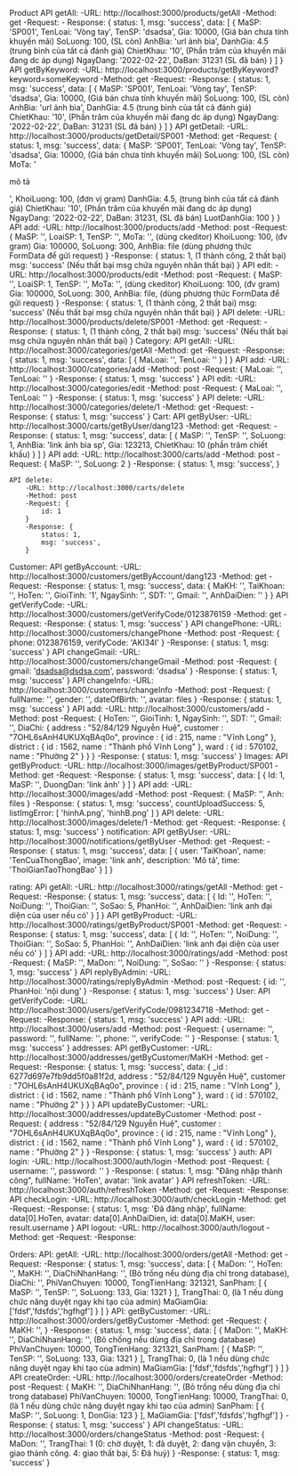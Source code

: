 Product
	API getAll:
		-URL: http://localhost:3000/products/getAll
		-Method: get
		-Request: 
		- Response: {
			status: 1,
			msg: 'success',
			data: [
				{
					MaSP: 'SP001',
					TenLoai: 'Vòng tay',
					TenSP: 'dsadsa',
					Gia: 10000, (Giá bán chưa tính khuyến mãi)
					SoLuong: 100, (SL còn)
					AnhBia: 'url ảnh bìa',
					DanhGia: 4.5 (trung bình của tất cả đánh giá)
					ChietKhau: '10', (Phần trăm của khuyến mãi đang dc áp dụng)
					NgayDang: '2022-02-22',
					DaBan: 31231 (SL đã bán)
				}
			]
		}
	API getByKeyword:
		-URL: http://localhost:3000/products/getByKeyword?keyword=someKeyword
		-Method: get
		-Request: 
		-Response: {
			status: 1,
			msg: 'success',
			data: [
				{
					MaSP: 'SP001',
					TenLoai: 'Vòng tay',
					TenSP: 'dsadsa',
					Gia: 10000, (Giá bán chưa tính khuyến mãi)
					SoLuong: 100, (SL còn)
					AnhBia: 'url ảnh bìa',
					DanhGia: 4.5 (trung bình của tất cả đánh giá)
					ChietKhau: '10', (Phần trăm của khuyến mãi đang dc áp dụng)
					NgayDang: '2022-02-22',
					DaBan: 31231 (SL đã bán)
				}
			]
		}
	API getDetail:
		-URL: http://localhost:3000/products/getDetail/SP001
		-Method: get
		-Request: {
			status: 1,
			msg: 'success',
			data: {
				MaSP: 'SP001',
				TenLoai: 'Vòng tay',
				TenSP: 'dsadsa',
				Gia: 10000, (Giá bán chưa tính khuyến mãi)
				SoLuong: 100, (SL còn)
				MoTa: '<p>mô tả</p>',
				KhoiLuong: 100, (đơn vị gram)
				DanhGia: 4.5, (trung bình của tất cả đánh giá)
				ChietKhau: '10', (Phần trăm của khuyến mãi đang dc áp dụng)
				NgayDang: '2022-02-22',
				DaBan: 31231, (SL đã bán)
				LuotDanhGia: 100
			}
		}
	API add:
		-URL: http://localhost:3000/products/add
		-Method: post
		-Request: {
			MaSP: '',
			LoaiSP: 1,
			TenSP: '',
			MoTa: '', (dùng ckeditor)
			KhoiLuong: 100, (đv gram)
			Gia: 100000,
			SoLuong: 300,
			AnhBia: file (dùng phương thức FormData để gửi request)
		}
		-Response: {
			status: 1, (1 thành công, 2 thất bại)
			msg: 'success' (Nếu thất bại msg chứa nguyên nhân thất bại)
		}
	API edit:
		-URL: http://localhost:3000/products/edit
		-Method: post
		-Request: {
			MaSP: '',
			LoaiSP: 1,
			TenSP: '',
			MoTa: '', (dùng ckeditor)
			KhoiLuong: 100, (đv gram)
			Gia: 100000,
			SoLuong: 300,
			AnhBia: file, (dùng phương thức FormData để gửi request)
		}
		-Response: {
			status: 1, (1 thành công, 2 thất bại)
			msg: 'success' (Nếu thất bại msg chứa nguyên nhân thất bại)
		}
	API delete:
		-URL: http://localhost:3000/products/delete/SP001
		-Method: get
		-Request: 
		-Response: {
			status: 1, (1 thành công, 2 thất bại)
			msg: 'success' (Nếu thất bại msg chứa nguyên nhân thất bại)
		}
Category:
	API getAll:
		-URL: http://localhost:3000/categories/getAll
		-Method: get
		-Request: 
		-Response: {
			status: 1,
			msg: 'success',
			data: [
				{
					MaLoai: '',
					TenLoai: ''
				}
			]
		}
	API add:
		-URL: http://localhost:3000/categories/add
		-Method: post
		-Request: {
			MaLoai: '',
			TenLoai: ''
		}
		-Response: {
			status: 1,
			msg: 'success'
		}
	API edit:
		-URL: http://localhost:3000/categories/edit
		-Method: post
		-Request: {
			MaLoai: '',
			TenLoai: ''
		}
		-Response: {
			status: 1,
			msg: 'success'
		}
	API delete:
		-URL: http://localhost:3000/categories/delete/1
		-Method: get
		-Request: 
		-Response: {
			status: 1,
			msg: 'success'
		}
Cart:
	API getByUser:
		-URL: http://localhost:3000/carts/getByUser/dang123
		-Method: get
		-Request: 
		-Response: {
			status: 1,
			msg: 'success',
			data: [
				{
					MaSP: '',
					TenSP: '',
					SoLuong: 1,
					AnhBia: 'link ảnh bìa sp',
					Gia: 123213,
					ChietKhau: 10 (phần trăm chiết khấu)
				}
			]
		}
	API add:
		-URL: http://localhost:3000/carts/add
		-Method: post
		-Request: {
			MaSP: '',
			SoLuong: 2
		}
		-Response: {
			status: 1,
			msg: 'success',
		}

	API delete:
		-URL: http://localhost:3000/carts/delete
		-Method: post
		-Request: {
			id: 1
		}
		-Response: {
			status: 1,
			msg: 'success',
		}
Customer: 
	API getByAccount:
		-URL: http://localhost:3000/customers/getByAccount/dang123
		-Method: get
		-Request: 
		-Response: {
			status: 1,
			msg: 'success',
			data: {
				MaKH: '',
				TaiKhoan: '',
				HoTen: '',
				GioiTinh: '1',
				NgaySinh: '',
				SDT: '',
				Gmail: '',
				AnhDaiDien: ''
			}
		}
	API getVerifyCode:
		-URL: http://localhost:3000/customers/getVerifyCode/0123876159
		-Method: get
		-Request: 
		-Response: {
			status: 1,
			msg: 'success'
		}
	API changePhone: 
		-URL: http://localhost:3000/customers/changePhone
		-Method: post
		-Request: {
			phone: 0123876159,
			verifyCode: 'AKI34I'
		}
		-Response: {
			status: 1,
			msg: 'success'
		}
	API changeGmail: 
		-URL: http://localhost:3000/customers/changeGmail
		-Method: post
		-Request: {
			gmail: 'dsadsa@dsdsa.com',
			password: 'dsadsa'
		}
		-Response: {
			status: 1,
			msg: 'success'
		}
		API changeInfo:
		-URL: http://localhost:3000/customers/changeInfo
		-Method: post
		-Request: {
			fullName: '',
			gender: '',
			dateOfBirth: '',
			avatar: files
		}
		-Response: {
			status: 1,
			msg: 'success'
		}
	API add:
		-URL: http://localhost:3000/customers/add
		-Method: post
		-Request: {
			HoTen: '',
			GioiTinh: 1,
			NgaySinh: '',
			SDT: '',
			Gmail: '',
			DiaChi: {
				address : "52/84/129 Nguyễn Huệ",
				customer : "7OHL6sAnH4UKUXqBAq0o",
				province : {
					id : 215,
					name : "Vĩnh Long"
				},
				district : {
					id : 1562,
					name : "Thành phố Vĩnh Long"
				},
				ward : {
					id : 570102,
					name : "Phường 2"
				}
			}
		}
		-Response: {
			status: 1,
			msg: 'success'
		}
Images:
	API getByProduct:
		-URL: http://localhost:3000/images/getByProduct/SP001
		-Method: get
		-Request: 
		-Response: {
			status: 1,
			msg: 'success',
			data: [
				{
					Id: 1,
					MaSP: '',
					DuongDan: 'link ảnh'
				}
			]
		}
	API add: 
		-URL: http://localhost:3000/images/add
		-Method: post
		-Request: {
			MaSP: '',
			Anh: files
		}
		-Response: {
			status: 1,
			msg: 'success',
			countUploadSuccess: 5,
			listImgError: [
				'hinhA.png',
				'hinhB.png'
			]
		}
	API delete:
		-URL: http://localhost:3000/images/delete/1
		-Method: get
		-Request:
		-Response: {
			status: 1,
			msg: 'success'
		}
notification:
	API getByUser: 
		-URL: http://localhost:3000/notifications/getByUser
		-Method: get
		-Request: 
		-Response: {
			status: 1,
			msg: 'success',
			data: [
				{
					user: 'TaiKhoan',
					name: 'TenCuaThongBao',
					image: 'link anh',
					description: 'Mô tả',
					time: 'ThoiGianTaoThongBao'
				}
			]
		}

rating:
	APi getAll:
		-URL: http://localhost:3000/ratings/getAll
		-Method: get
		-Request: 
		-Response: {
			status: 1,
			msg: 'success',
			data: [
				{
					Id: '',
					HoTen: '',
					NoiDung: '',
					ThoiGian: '',
					SoSao: 5,
					PhanHoi: '',
					AnhDaiDien: 'link anh đại diện của user nếu có'
				}
			]
		}
	API getByProduct:
		-URL: http://localhost:3000/ratings/getByProduct/SP001
		-Method: get
		-Request: 
		-Response: {
			status: 1,
			msg: 'success',
			data: [
				{
					Id: '',
					HoTen: '',
					NoiDung: '',
					ThoiGian: '',
					SoSao: 5,
					PhanHoi: '',
					AnhDaiDien: 'link anh đại diện của user nếu có'
				}
			]
		}
	API add: 
		-URL: http://localhost:3000/ratings/add
		-Method: post
		-Request: {
			MaSP: '',
			MaDon: '',
			NoiDung: '',
			SoSao: ''
		}
		-Response: {
			status: 1,
			msg: 'success'
		}
	API replyByAdmin:
		-URL: http://localhost:3000/ratings/replyByAdmin
		-Method: post
		-Request: {
			id: '',
			PhanHoi: 'nội dung'
		}
		-Response: {
			status: 1,
			msg: 'success'
		}
User:
	API getVerifyCode:
		-URL: http://localhost:3000/users/getVerifyCode/0981234718
		-Method: get
		-Request: 
		-Response: {
			status: 1,
			msg: 'success'
		}
	API add:
		-URL: http://localhost:3000/users/add
		-Method: post
		-Request: {
			username: '',
			password: '',
			fullName: '',
			phone: '',
			verifyCode: ''
		}
		-Response: {
			status: 1,
			msg: 'success'
		}
addresses:
	API getByCustomer: 
		-URL: http://localhost:3000/addresses/getByCustomer/MaKH
		-Method: get
		-Request:
		-Response: {
			status: 1,
			msg: 'success',
			data: {
				_id : 6277d697e7fb9dd5f0a81f2d,
				address : "52/84/129 Nguyễn Huệ",
				customer : "7OHL6sAnH4UKUXqBAq0o",
				province : {
					id : 215,
					name : "Vĩnh Long"
				},
				district : {
					id : 1562,
					name : "Thành phố Vĩnh Long"
				},
				ward : {
					id : 570102,
					name : "Phường 2"
				}
			}
		}
	API updateByCustomer: 
		-URL: http://localhost:3000/addresses/updateByCustomer
		-Method: post
		-Request: {
			address : "52/84/129 Nguyễn Huệ",
			customer : "7OHL6sAnH4UKUXqBAq0o",
			province : {
				id : 215,
				name : "Vĩnh Long"
			},
			district : {
				id : 1562,
				name : "Thành phố Vĩnh Long"
			},
			ward : {
				id : 570102,
				name : "Phường 2"
			}
		}
		-Response: {
			status: 1,
			msg: 'success'
		}
auth:
	API login:
		-URL: http://localhost:3000/auth/login
		-Method: post
		-Request: {
			username: '',
			password: ''
		}
		-Response: {
			status: 1,
			msg: "Đăng nhập thành công",
			fullName: 'HoTen',
			avatar: 'link avatar'
		}
	API refreshToken:
		-URL: http://localhost:3000/auth/refreshToken
		-Method: get
		-Request: 
		-Response: 
	API checkLogin: 
		-URL: http://localhost:3000/auth/checkLogin
		-Method: get
		-Request:
		-Response: {
			status: 1,
			msg: 'Đã đăng nhập',
			fullName: data[0].HoTen,
			avatar: data[0].AnhDaiDien,
			id: data[0].MaKH,
			user: result.username
		}
	API logout:
		-URL: http://localhost:3000/auth/logout
		-Method: get
		-Request:
		-Response: 

Orders:
	API: getAll:
		-URL: http://localhost:3000/orders/getAll
		-Method: get
		-Request:
		-Response: {
			status: 1,
			msg: 'success',
			data: [
				{
					MaDon: '',
					HoTen: '',
					MaKH: '',
					DiaChiNhanHang: '', (Bỏ trống nếu dùng địa chỉ trong database),
					DiaChi: '',
					PhiVanChuyen: 10000,
					TongTienHang: 321321,
					SanPham: [
						{
							MaSP: '',
							TenSP: '',
							SoLuong: 133,
							Gia: 1321
						}
					],
					TrangThai: 0, (là 1 nếu dùng chức năng duyệt ngay khi tạo của admin)
					MaGiamGia: ['fdsf','fdsfds','hgfhgf']
				}
			]
		}
	API: getByCustomer:
		-URL: http://localhost:3000/orders/getByCustomer
		-Method: get
		-Request: {
			MaKH: '',
		}
		-Response: {
			status: 1,
			msg: 'success',
			data: [
				{
					MaDon: '',
					MaKH: '',
					DiaChiNhanHang: '', (Bỏ chống nếu dùng địa chỉ trong database)
					PhiVanChuyen: 10000,
					TongTienHang: 321321,
					SanPham: [
						{
							MaSP: '',
							TenSP: '',
							SoLuong: 133,
							Gia: 1321
						}
					],
					TrangThai: 0, (là 1 nếu dùng chức năng duyệt ngay khi tạo của admin)
					MaGiamGia: ['fdsf','fdsfds','hgfhgf']
				}
			]
		}
	API createOrder:
		-URL: http://localhost:3000/orders/createOrder
		-Method: post
		-Request: {
			MaKH: '',
			DiaChiNhanHang: '', (Bỏ trống nếu dùng địa chỉ trong database)
			PhiVanChuyen: 10000,
			TongTienHang: 10000,
			TrangThai: 0, (là 1 nếu dùng chức năng duyệt ngay khi tạo của admin)
			SanPham: [
				{
					MaSP: '',
					SoLuong: 1,
					DonGia: 123
				}
			],
			MaGiamGia: ['fdsf','fdsfds','hgfhgf']
		}
		-Response: {
			status: 1,
			msg: 'success'
		}
	API changeStatus: 
		-URL: http://localhost:3000/orders/changeStatus
		-Method: post
		-Request: {
			MaDon: '',
			TrangThai: 1 (0: chờ duyệt, 1: đã duyệt, 2: đang vận chuyển, 3: giao thành công. 4: giao thất bại, 5: Đã huỷ)
		}
		-Response: {
			status: 1,
			msg: 'success'
		}
